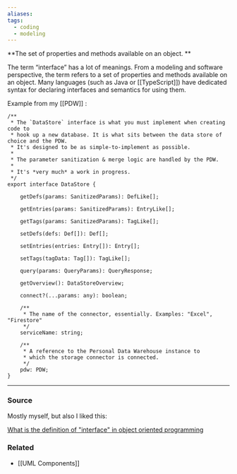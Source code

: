 ```yaml
---
aliases: 
tags:
  - coding
  - modeling
---
```

**The set of properties and methods available on an object. **

The term “interface” has a lot of meanings. From a modeling and software perspective, the term refers to a set of properties and methods available on an object. Many languages (such as Java or [[TypeScript]]) have dedicated syntax for declaring interfaces and semantics for using them.

Example from my [[PDW]] :

```tsx
/**
 * The `DataStore` interface is what you must implement when creating code to
 * hook up a new database. It is what sits between the data store of choice and the PDW.
 * It's designed to be as simple-to-implement as possible.
 * 
 * The parameter sanitization & merge logic are handled by the PDW.
 * 
 * It's *very much* a work in progress.
 */
export interface DataStore {

    getDefs(params: SanitizedParams): DefLike[];

    getEntries(params: SanitizedParams): EntryLike[];

    getTags(params: SanitizedParams): TagLike[];

    setDefs(defs: Def[]): Def[];

    setEntries(entries: Entry[]): Entry[];

    setTags(tagData: Tag[]): TagLike[];

    query(params: QueryParams): QueryResponse;

    getOverview(): DataStoreOverview;

    connect?(...params: any): boolean;

    /**
     * The name of the connector, essentially. Examples: "Excel", "Firestore"
     */
    serviceName: string;

    /**
     * A reference to the Personal Data Warehouse instance to 
     * which the storage connector is connected.
     */
    pdw: PDW;
}
```

---

### Source

Mostly myself, but also I liked this:

[What is the definition of "interface" in object oriented programming](https://stackoverflow.com/questions/2866987/what-is-the-definition-of-interface-in-object-oriented-programming)

### Related
- [[UML Components]]